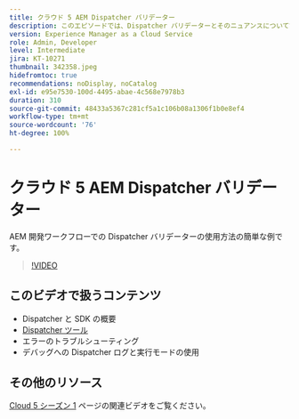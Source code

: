 ```yaml
---
title: クラウド 5 AEM Dispatcher バリデーター
description: このエピソードでは、Dispatcher バリデーターとそのニュアンスについて詳しく説明します。
version: Experience Manager as a Cloud Service
role: Admin, Developer
level: Intermediate
jira: KT-10271
thumbnail: 342358.jpeg
hidefromtoc: true
recommendations: noDisplay, noCatalog
exl-id: e95e7530-100d-4495-abae-4c568e7978b3
duration: 310
source-git-commit: 48433a5367c281cf5a1c106b08a1306f1b0e8ef4
workflow-type: tm+mt
source-wordcount: '76'
ht-degree: 100%

---
```


# クラウド 5 AEM Dispatcher バリデーター

AEM 開発ワークフローでの Dispatcher バリデーターの使用方法の簡単な例です。

>[!VIDEO](https://video.tv.adobe.com/v/342358?quality=12&learn=on)

## このビデオで扱うコンテンツ

+ Dispatcher と SDK の概要
+ [Dispatcher ツール](https://experienceleague.adobe.com/docs/experience-manager-cloud-service/content/implementing/content-delivery/validation-debug.html?lang=ja)
+ エラーのトラブルシューティング
+ デバッグへの Dispatcher ログと実行モードの使用

## その他のリソース

[Cloud 5 シーズン 1](cloud5-season-1.md) ページの関連ビデオをご覧ください。
